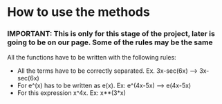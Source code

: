 # How to use the methods
### IMPORTANT: This is only for this stage of the project, later is going to be on our page. Some of the rules may be the same

All the functions have to be written with the following rules:

* All the terms have to be correctly separated. Ex. 3x-sec(6x) --> 3x-sec(6x)
* For e^(x) has to be written as e(x). Ex: e^(4x-5x) --> e(4x-5x)
* For this expression x^4x. Ex: x**(3*x)
